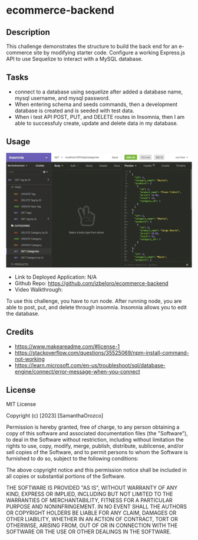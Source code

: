 # ecommerce-backend

## Description

This challenge demonstrates the structure to build the back end for an e-commerce site by modifying starter code. Configure a working Express.js API to use Sequelize to interact with a MySQL database.

## Tasks
- connect to a database using sequelize after added a database name, mysql username, and mysql password.
- When entering schema and seeds commands, then a development database is created and is seeded with test data.
- When i test API POST, PUT, and DELETE routes in Insomnia, then I am able to successfuly create, update and delete data in my database.


## Usage
![ScreenShot](./assets/snap.png)

- Link to Deployed Application: N/A
- Github Repo: https://github.com/izbeloro/ecommerce-backend
- Video Walkthrough: 


To use this challenge, you have to run node. After running node, you are able to post, put, and delete through insomnia. Insomnia allows you to edit the database.


## Credits

- https://www.makeareadme.com/#license-1
- https://stackoverflow.com/questions/35525069/npm-install-command-not-working
- https://learn.microsoft.com/en-us/troubleshoot/sql/database-engine/connect/error-message-when-you-connect


## License

MIT License

Copyright (c) [2023] [SamanthaOrozco]

Permission is hereby granted, free of charge, to any person obtaining a copy
of this software and associated documentation files (the "Software"), to deal
in the Software without restriction, including without limitation the rights
to use, copy, modify, merge, publish, distribute, sublicense, and/or sell
copies of the Software, and to permit persons to whom the Software is
furnished to do so, subject to the following conditions:

The above copyright notice and this permission notice shall be included in all
copies or substantial portions of the Software.

THE SOFTWARE IS PROVIDED "AS IS", WITHOUT WARRANTY OF ANY KIND, EXPRESS OR
IMPLIED, INCLUDING BUT NOT LIMITED TO THE WARRANTIES OF MERCHANTABILITY,
FITNESS FOR A PARTICULAR PURPOSE AND NONINFRINGEMENT. IN NO EVENT SHALL THE
AUTHORS OR COPYRIGHT HOLDERS BE LIABLE FOR ANY CLAIM, DAMAGES OR OTHER
LIABILITY, WHETHER IN AN ACTION OF CONTRACT, TORT OR OTHERWISE, ARISING FROM,
OUT OF OR IN CONNECTION WITH THE SOFTWARE OR THE USE OR OTHER DEALINGS IN THE
SOFTWARE.